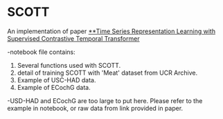 # SCOTT
An implementation of paper [**Time Series Representation Learning with Supervised Contrastive Temporal Transformer](https://arxiv.org/abs/2403.10787)

-notebook file contains: 
   1) Several functions used with SCOTT.
   2) detail of training SCOTT with 'Meat' dataset from UCR Archive.
   3) Example of USC-HAD data. 
   4) Example of ECochG data.
   
-USD-HAD and ECochG are too large to put here. Please refer to the example in notebook, or raw data from link provided in paper.
